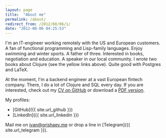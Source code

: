 ```yaml
---
layout: page
title:  "About me"
permalink: /about/
redirect_from: /2012/08/06/1/
date: "2012-08-06 04:25:53"
---
```


I'm an IT-engineer working remotely with the US and European customers. A fan of
functional programming and Lisp-family languages. Enjoy swimming and winter
sports. A father of three. Interested in books, negotiation and education. A
speaker in our local community. I wrote two books about Clojure (see the yellow
links above). Quite good with Postgres and LaTeX.

[cv]: https://github.com/igrishaev/CV
[cv-pdf]: https://github.com/igrishaev/CV/raw/master/Ivan_Grishaev_CV.pdf

At the moment, I'm a backend engineer at a vast European fintech company. There,
I do a lot of Clojure and SQL every day. If you are interested, check out my [CV
on GitHub][cv] or download a [PDF version][cv-pdf].

My profiles:

- [GitHub]({{ site.url_github }})
- [LinkedIn]({{ site.url_linkedin }})

Mail me on [ivan@grishaev.me](mailto:ivan@grishaev.me) or drop a line in
[Telegram]({{ site.url_telegram }}).
